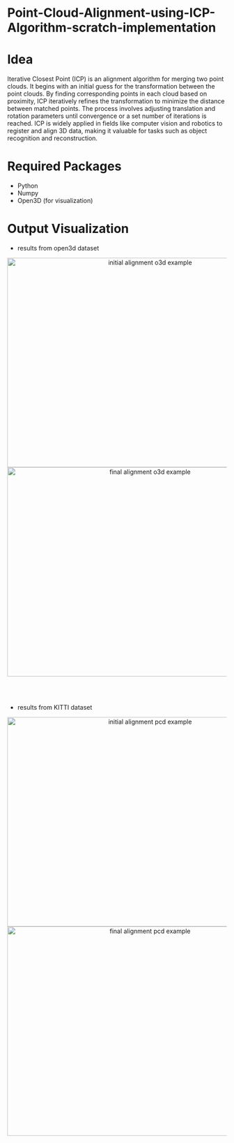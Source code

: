 # Point-Cloud-Alignment-using-ICP-Algorithm-scratch-implementation

# Idea
Iterative Closest Point (ICP) is an alignment algorithm for merging two point clouds. It begins with an initial guess for the transformation between the point clouds. By finding corresponding points in each cloud based on proximity, ICP iteratively refines the transformation to minimize the distance between matched points. The process involves adjusting translation and rotation parameters until convergence or a set number of iterations is reached. ICP is widely applied in fields like computer vision and robotics to register and align 3D data, making it valuable for tasks such as object recognition and reconstruction.

# Required Packages
- Python
- Numpy
- Open3D (for visualization)

# Output Visualization
- results from open3d dataset
<div align="center">  

  <img src="https://github.com/Taarun-Srinivas/Point-Cloud-Alignment-using-ICP-Algorithm-scratch-implementation-/assets/52371207/d92b7e97-9c57-4c1d-a6ed-a108307ebc55"
     alt="initial alignment o3d example" width = 640 height = 480 />
  <img src="https://github.com/Taarun-Srinivas/Point-Cloud-Alignment-using-ICP-Algorithm-scratch-implementation-/assets/52371207/da0b6ce5-2a41-488f-af20-778d9b613fbc"
     alt="final alignment o3d example" width = 640 height = 480 />
</div>
<br></br>

- results from KITTI dataset
<div align="center">  

  <img src="https://github.com/Taarun-Srinivas/Point-Cloud-Alignment-using-ICP-Algorithm-scratch-implementation-/assets/52371207/731c6df8-e54e-4a91-b1c0-83318b1f03d7"
     alt="initial alignment pcd example" width = 640 height = 480 />
  <img src="https://github.com/Taarun-Srinivas/Point-Cloud-Alignment-using-ICP-Algorithm-scratch-implementation-/assets/52371207/b3f725bd-9c80-4b73-a643-bd3cc902b681"
     alt="final alignment pcd example" width = 640 height = 480 />
</div>
<br></br>

